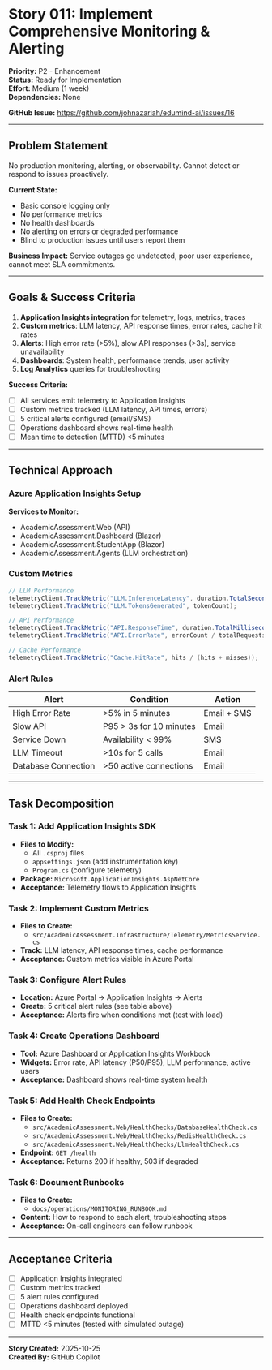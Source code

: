 # Story 011: Implement Comprehensive Monitoring & Alerting

**Priority:** P2 - Enhancement  
**Status:** Ready for Implementation  
**Effort:** Medium (1 week)  
**Dependencies:** None


**GitHub Issue:** https://github.com/johnazariah/edumind-ai/issues/16

---

## Problem Statement

No production monitoring, alerting, or observability. Cannot detect or respond to issues proactively.

**Current State:**

- Basic console logging only
- No performance metrics
- No health dashboards
- No alerting on errors or degraded performance
- Blind to production issues until users report them

**Business Impact:** Service outages go undetected, poor user experience, cannot meet SLA commitments.

---

## Goals & Success Criteria

1. **Application Insights integration** for telemetry, logs, metrics, traces
2. **Custom metrics**: LLM latency, API response times, error rates, cache hit rates
3. **Alerts**: High error rate (>5%), slow API responses (>3s), service unavailability
4. **Dashboards**: System health, performance trends, user activity
5. **Log Analytics** queries for troubleshooting

**Success Criteria:**

- [ ] All services emit telemetry to Application Insights
- [ ] Custom metrics tracked (LLM latency, API times, errors)
- [ ] 5 critical alerts configured (email/SMS)
- [ ] Operations dashboard shows real-time health
- [ ] Mean time to detection (MTTD) <5 minutes

---

## Technical Approach

### Azure Application Insights Setup

**Services to Monitor:**

- AcademicAssessment.Web (API)
- AcademicAssessment.Dashboard (Blazor)
- AcademicAssessment.StudentApp (Blazor)
- AcademicAssessment.Agents (LLM orchestration)

### Custom Metrics

```csharp
// LLM Performance
telemetryClient.TrackMetric("LLM.InferenceLatency", duration.TotalSeconds);
telemetryClient.TrackMetric("LLM.TokensGenerated", tokenCount);

// API Performance
telemetryClient.TrackMetric("API.ResponseTime", duration.TotalMilliseconds);
telemetryClient.TrackMetric("API.ErrorRate", errorCount / totalRequests);

// Cache Performance
telemetryClient.TrackMetric("Cache.HitRate", hits / (hits + misses));
```

### Alert Rules

| Alert | Condition | Action |
|-------|-----------|--------|
| High Error Rate | >5% in 5 minutes | Email + SMS |
| Slow API | P95 > 3s for 10 minutes | Email |
| Service Down | Availability < 99% | SMS |
| LLM Timeout | >10s for 5 calls | Email |
| Database Connection | >50 active connections | Email |

---

## Task Decomposition

### Task 1: Add Application Insights SDK

- **Files to Modify:**
  - All `.csproj` files
  - `appsettings.json` (add instrumentation key)
  - `Program.cs` (configure telemetry)
- **Package:** `Microsoft.ApplicationInsights.AspNetCore`
- **Acceptance:** Telemetry flows to Application Insights

### Task 2: Implement Custom Metrics

- **Files to Create:**
  - `src/AcademicAssessment.Infrastructure/Telemetry/MetricsService.cs`
- **Track:** LLM latency, API response times, cache performance
- **Acceptance:** Custom metrics visible in Azure Portal

### Task 3: Configure Alert Rules

- **Location:** Azure Portal → Application Insights → Alerts
- **Create:** 5 critical alert rules (see table above)
- **Acceptance:** Alerts fire when conditions met (test with load)

### Task 4: Create Operations Dashboard

- **Tool:** Azure Dashboard or Application Insights Workbook
- **Widgets:** Error rate, API latency (P50/P95), LLM performance, active users
- **Acceptance:** Dashboard shows real-time system health

### Task 5: Add Health Check Endpoints

- **Files to Create:**
  - `src/AcademicAssessment.Web/HealthChecks/DatabaseHealthCheck.cs`
  - `src/AcademicAssessment.Web/HealthChecks/RedisHealthCheck.cs`
  - `src/AcademicAssessment.Web/HealthChecks/LlmHealthCheck.cs`
- **Endpoint:** `GET /health`
- **Acceptance:** Returns 200 if healthy, 503 if degraded

### Task 6: Document Runbooks

- **Files to Create:**
  - `docs/operations/MONITORING_RUNBOOK.md`
- **Content:** How to respond to each alert, troubleshooting steps
- **Acceptance:** On-call engineers can follow runbook

---

## Acceptance Criteria

- [ ] Application Insights integrated
- [ ] Custom metrics tracked
- [ ] 5 alert rules configured
- [ ] Operations dashboard deployed
- [ ] Health check endpoints functional
- [ ] MTTD <5 minutes (tested with simulated outage)

---

**Story Created:** 2025-10-25  
**Created By:** GitHub Copilot
